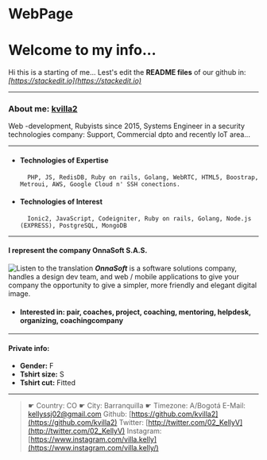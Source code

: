 # WebPage
# Welcome to my info...

Hi this is a starting of me... Lest's edit the **README files** of our github in: _[https://stackedit.io](https://stackedit.io)_

---
  
### About me: [kvilla2](https://kvilla2.github.io/WebPage)
 Web -development, Rubyists since 2015, Systems Engineer in a security technologies company: Support, Commercial dpto and recently IoT area...
 
 -----
  - #### Technologies of Expertise
          PHP, JS, RedisDB, Ruby on rails, Golang, WebRTC, HTML5, Boostrap, Metroui, AWS, Google Cloud n' SSH conections.
   
 - #### Technologies of Interest
         Ionic2, JavaScript, Codeigniter, Ruby on rails, Golang, Node.js (EXPRESS), PostgreSQL, MongoDB
---
#### I represent the company OnnaSoft S.A.S.

![](https://stackedit.io/app# "Listen to the translation") ***OnnaSoft*** is a software solutions company, handles a design dev team, and web / mobile applications to give your company the opportunity to give a simpler, more friendly and elegant digital image.

 - #### Interested in: pair, coaches, project, coaching, mentoring, helpdesk, organizing, coachingcompany
 ---
#### Private info: 
 - **Gender:** F
 - **Tshirt size:** S
 - **Tshirt cut:** Fitted
---
> ☛ Country: CO
   ☛ City: Barranquilla
   ☛ Timezone: A/Bogotá
   E-Mail: [kellyssj02@gmail.com](mailto:kellyssj02@gmail.com)
   Github: [https://github.com/kvilla2](https://github.com/kvilla2) 
   Twitter: [http://twitter.com/02_KellyV](http://twitter.com/02_KellyV) 
   Instagram: [https://www.instagram.com/villa.kelly](https://www.instagram.com/villa.kelly/)


